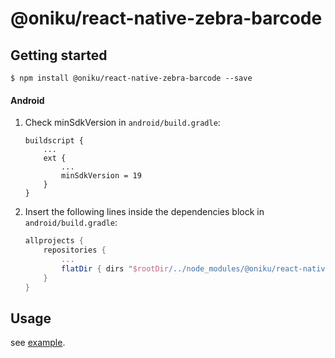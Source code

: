 
# @oniku/react-native-zebra-barcode

## Getting started

`$ npm install @oniku/react-native-zebra-barcode --save`

#### Android
1. Check minSdkVersion in `android/build.gradle`:
  	```
    buildscript {
        ...
        ext {
            ...
            minSdkVersion = 19
        }
    }

  	```

1. Insert the following lines inside the dependencies block in `android/build.gradle`:
  	```gradle
    allprojects {
        repositories {
            ...
            flatDir { dirs "$rootDir/../node_modules/@oniku/react-native-zebra-barcode/android/libs" }
        }
    }
  	```

## Usage

see [example](../example/pages/RfidPage.tsx).
